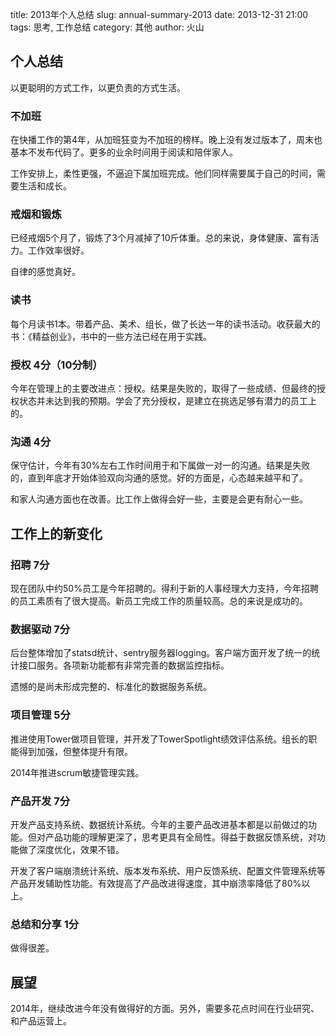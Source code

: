 title: 2013年个人总结
slug: annual-summary-2013
date: 2013-12-31 21:00
tags: 思考, 工作总结
category: 其他
author: 火山

## 个人总结

以更聪明的方式工作，以更负责的方式生活。

### 不加班

在快播工作的第4年，从加班狂变为不加班的榜样。晚上没有发过版本了，周末也基本不发布代码了。更多的业余时间用于阅读和陪伴家人。

工作安排上，柔性更强，不逼迫下属加班完成。他们同样需要属于自己的时间，需要生活和成长。

### 戒烟和锻炼

已经戒烟5个月了，锻炼了3个月减掉了10斤体重。总的来说，身体健康、富有活力。工作效率很好。

自律的感觉真好。

### 读书

每个月读书1本。带着产品、美术、组长，做了长达一年的读书活动。收获最大的书：《精益创业》，书中的一些方法已经在用于实践。

### 授权 4分（10分制）

今年在管理上的主要改进点：授权。结果是失败的，取得了一些成绩、但最终的授权状态并未达到我的预期。学会了充分授权，是建立在挑选足够有潜力的员工上的。

### 沟通 4分

保守估计，今年有30%左右工作时间用于和下属做一对一的沟通。结果是失败的，直到年底才开始体验双向沟通的感觉。好的方面是，心态越来越平和了。

和家人沟通方面也在改善。比工作上做得会好一些，主要是会更有耐心一些。

## 工作上的新变化

### 招聘 7分

现在团队中约50%员工是今年招聘的。得利于新的人事经理大力支持，今年招聘的员工素质有了很大提高。新员工完成工作的质量较高。总的来说是成功的。

### 数据驱动 7分

后台整体增加了statsd统计、sentry服务器logging。客户端方面开发了统一的统计接口服务。各项新功能都有非常完善的数据监控指标。

遗憾的是尚未形成完整的、标准化的数据服务系统。

### 项目管理 5分

推进使用Tower做项目管理，并开发了TowerSpotlight绩效评估系统。组长的职能得到加强，但整体提升有限。

2014年推进scrum敏捷管理实践。

### 产品开发 7分

开发产品支持系统、数据统计系统。今年的主要产品改进基本都是以前做过的功能。但对产品功能的理解更深了，思考更具有全局性。得益于数据反馈系统，对功能做了深度优化，效果不错。

开发了客户端崩溃统计系统、版本发布系统、用户反馈系统、配置文件管理系统等产品开发辅助性功能。有效提高了产品改进得速度，其中崩溃率降低了80%以上。

### 总结和分享 1分

做得很差。

## 展望

2014年，继续改进今年没有做得好的方面。另外，需要多花点时间在行业研究、和产品运营上。

